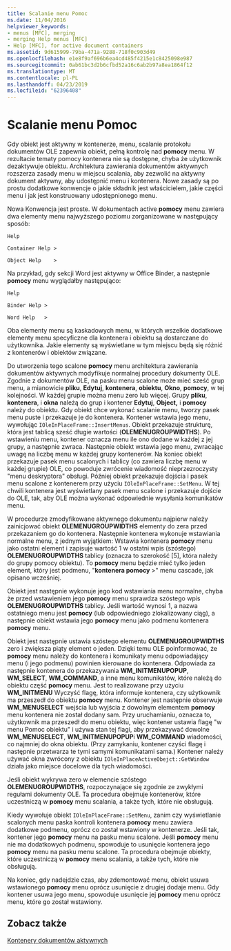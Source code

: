 ```yaml
---
title: Scalanie menu Pomoc
ms.date: 11/04/2016
helpviewer_keywords:
- menus [MFC], merging
- merging Help menus [MFC]
- Help [MFC], for active document containers
ms.assetid: 9d615999-79ba-471a-9288-718f0c903d49
ms.openlocfilehash: e1e8f9af696b6ea4cd485f4215e1c8425098e987
ms.sourcegitcommit: 0ab61bc3d2b6cfbd52a16c6ab2b97a8ea1864f12
ms.translationtype: MT
ms.contentlocale: pl-PL
ms.lasthandoff: 04/23/2019
ms.locfileid: "62396408"
---
```

# <a name="help-menu-merging"></a>Scalanie menu Pomoc

Gdy obiekt jest aktywny w kontenerze, menu, scalanie protokołu dokumentów OLE zapewnia obiekt, pełną kontrolę nad **pomocy** menu. W rezultacie tematy pomocy kontenera nie są dostępne, chyba że użytkownik dezaktywuje obiektu. Architektura zawierania dokumentów aktywnych rozszerza zasady menu w miejscu scalania, aby zezwolić na aktywny dokument aktywny, aby udostępnić menu i kontenera. Nowe zasady są po prostu dodatkowe konwencje o jakie składnik jest właścicielem, jakie części menu i jak jest konstruowany udostępnionego menu.

Nowa Konwencja jest proste. W dokumentach active **pomocy** menu zawiera dwa elementy menu najwyższego poziomu zorganizowane w następujący sposób:

`Help`

`Container Help >`

`Object Help    >`

Na przykład, gdy sekcji Word jest aktywny w Office Binder, a następnie **pomocy** menu wyglądałby następująco:

`Help`

`Binder Help >`

`Word Help   >`

Oba elementy menu są kaskadowych menu, w których wszelkie dodatkowe elementy menu specyficzne dla kontenera i obiektu są dostarczane do użytkownika. Jakie elementy są wyświetlane w tym miejscu będą się różnić z kontenerów i obiektów związane.

Do utworzenia tego scalone **pomocy** menu architektura zawierania dokumentów aktywnych modyfikuje normalnej procedury dokumenty OLE. Zgodnie z dokumentów OLE, na pasku menu scalone może mieć sześć grup menu, a mianowicie **pliku**, **Edytuj**, **kontenera**, **obiektu**,  **Okno**, **pomocy**, w tej kolejności. W każdej grupie można menu zero lub więcej. Grupy **pliku**, **kontenera**, i **okna** należą do grup i kontener **Edytuj**, **Object,** i **pomocy** należy do obiektu. Gdy obiekt chce wykonać scalanie menu, tworzy pasek menu puste i przekazuje je do kontenera. Kontener wstawia jego menu, wywołując `IOleInPlaceFrame::InsertMenus`. Obiekt przekazuje strukturę, która jest tablicą sześć długie wartości (**OLEMENUGROUPWIDTHS**). Po wstawieniu menu, kontener oznacza menu ile ono dodane w każdej z jej grupy, a następnie zwraca. Następnie obiekt wstawia jego menu, zwracając uwagę na liczbę menu w każdej grupy kontenerów. Na koniec obiekt przekazuje pasek menu scalonych i tablicy (co zawiera liczbę menu w każdej grupie) OLE, co powoduje zwrócenie wiadomość nieprzezroczysty "menu deskryptora" obsługi. Później obiekt przekazuje dojścia i pasek menu scalone z kontenerem przy użyciu `IOleInPlaceFrame::SetMenu`. W tej chwili kontenera jest wyświetlany pasek menu scalone i przekazuje dojście do OLE, tak, aby OLE można wykonać odpowiednie wysyłania komunikatów menu.

W procedurze zmodyfikowane aktywnego dokumentu najpierw należy zainicjować obiekt **OLEMENUGROUPWIDTHS** elementy do zera przed przekazaniem go do kontenera. Następnie kontenera wykonuje wstawiania normalne menu, z jednym wyjątkiem: Wstawia kontenera **pomocy** menu jako ostatni element i zapisuje wartość 1 w ostatni wpis (szóstego) **OLEMENUGROUPWIDTHS** tablicy (oznacza to szerokość [5], która należy do grupy pomocy obiektu). To **pomocy** menu będzie mieć tylko jeden element, który jest podmenu, "**kontenera pomocy** >" menu cascade, jak opisano wcześniej.

Obiekt jest następnie wykonuje jego kod wstawiania menu normalne, chyba że przed wstawieniem jego **pomocy** menu sprawdza szóstego wpis **OLEMENUGROUPWIDTHS** tablicy. Jeśli wartość wynosi 1, a nazwa ostatniego menu jest **pomocy** (lub odpowiedniego zlokalizowany ciąg), a następnie obiekt wstawia jego **pomocy** menu jako podmenu kontenera **pomocy** menu.

Obiekt jest następnie ustawia szóstego elementu **OLEMENUGROUPWIDTHS** zero i zwiększa piąty element o jeden. Dzięki temu OLE poinformować, że **pomocy** menu należy do kontenera i komunikaty menu odpowiadający menu (i jego podmenu) powinien kierowane do kontenera. Odpowiada za następnie kontenera do przekazywania **WM_INITMENUPOPUP**, **WM_SELECT**, **WM_COMMAND**, a inne menu komunikatów, które należą do obiektu część **pomocy** menu. Jest to realizowane przy użyciu **WM_INITMENU** Wyczyść flagę, która informuje kontenera, czy użytkownik ma przeszedł do obiektu **pomocy** menu. Kontener jest następnie obserwuje **WM_MENUSELECT** wejścia lub wyjścia z dowolnym elementem **pomocy** menu kontenera nie został dodany sam. Przy uruchamianiu, oznacza to, użytkownik ma przeszedł do menu obiektu, więc kontener ustawia flagę "w menu Pomoc obiektu" i używa stan tej flagi, aby przekazywać dowolne **WM_MENUSELECT**, **WM_INITMENUPOPUP**i  **WM_COMMAND** wiadomości, co najmniej do okna obiektu. (Przy zamykaniu, kontener czyści flagę i następnie przetwarza te tymi samymi komunikatami sama.) Kontener należy używać okna zwrócony z obiektu `IOleInPlaceActiveObejct::GetWindow` działa jako miejsce docelowe dla tych wiadomości.

Jeśli obiekt wykrywa zero w elemencie szóstego **OLEMENUGROUPWIDTHS**, rozpoczynające się zgodnie ze zwykłymi regułami dokumenty OLE. Ta procedura obejmuje kontenerów, które uczestniczą w **pomocy** menu scalania, a także tych, które nie obsługują.

Kiedy wywołuje obiekt `IOleInPlaceFrame::SetMenu`, zanim czy wyświetlanie scalonych menu paska kontroli kontenera **pomocy** menu zawiera dodatkowe podmenu, oprócz co został wstawiony w kontenerze. Jeśli tak, kontener jego **pomocy** menu na pasku menu scalone. Jeśli **pomocy** menu nie ma dodatkowych podmenu, spowoduje to usunięcie kontenera jego **pomocy** menu na pasku menu scalone. Ta procedura obejmuje obiekty, które uczestniczą w **pomocy** menu scalania, a także tych, które nie obsługują.

Na koniec, gdy nadejdzie czas, aby zdemontować menu, obiekt usuwa wstawionego **pomocy** menu oprócz usunięcie z drugiej dodaje menu. Gdy kontener usuwa jego menu, spowoduje usunięcie jej **pomocy** menu oprócz menu, które go został wstawiony.

## <a name="see-also"></a>Zobacz także

[Kontenery dokumentów aktywnych](../mfc/active-document-containers.md)
